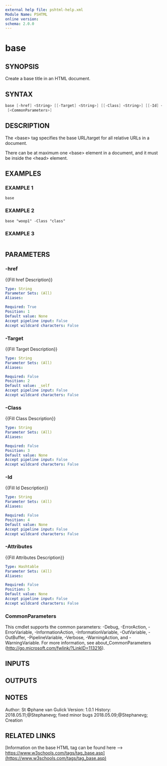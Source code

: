 ```yaml
---
external help file: pshtml-help.xml
Module Name: PSHTML
online version:
schema: 2.0.0
---
```


# base

## SYNOPSIS
Create a base title in an HTML document.

## SYNTAX

``` powershell
base [-href] <String> [[-Target] <String>] [[-Class] <String>] [[-Id] <String>] [[-Attributes] <Hashtable>]
 [<CommonParameters>]
```

## DESCRIPTION
The \<base\> tag specifies the base URL/target for all relative URLs in a document.

There can be at maximum one \<base\> element in a document, and it must be inside the \<head\> element.

## EXAMPLES

### EXAMPLE 1
```
base
```

### EXAMPLE 2
```
base "woop1" -Class "class"
```

### EXAMPLE 3
```

```

## PARAMETERS

### -href
{{Fill href Description}}

```yaml
Type: String
Parameter Sets: (All)
Aliases:

Required: True
Position: 1
Default value: None
Accept pipeline input: False
Accept wildcard characters: False
```

### -Target
{{Fill Target Description}}

```yaml
Type: String
Parameter Sets: (All)
Aliases:

Required: False
Position: 2
Default value: _self
Accept pipeline input: False
Accept wildcard characters: False
```

### -Class
{{Fill Class Description}}

```yaml
Type: String
Parameter Sets: (All)
Aliases:

Required: False
Position: 3
Default value: None
Accept pipeline input: False
Accept wildcard characters: False
```

### -Id
{{Fill Id Description}}

```yaml
Type: String
Parameter Sets: (All)
Aliases:

Required: False
Position: 4
Default value: None
Accept pipeline input: False
Accept wildcard characters: False
```

### -Attributes
{{Fill Attributes Description}}

```yaml
Type: Hashtable
Parameter Sets: (All)
Aliases:

Required: False
Position: 5
Default value: None
Accept pipeline input: False
Accept wildcard characters: False
```

### CommonParameters
This cmdlet supports the common parameters: -Debug, -ErrorAction, -ErrorVariable, -InformationAction, -InformationVariable, -OutVariable, -OutBuffer, -PipelineVariable, -Verbose, -WarningAction, and -WarningVariable.
For more information, see about_CommonParameters (http://go.microsoft.com/fwlink/?LinkID=113216).

## INPUTS

## OUTPUTS

## NOTES
Author: St ©phane van Gulick
Version: 1.0.1
History:
    2018.05.11;@Stephanevg; fixed minor bugs
    2018.05.09;@Stephanevg; Creation

## RELATED LINKS

[Information on the base HTML tag can be found here --> https://www.w3schools.com/tags/tag_base.asp](https://www.w3schools.com/tags/tag_base.asp)